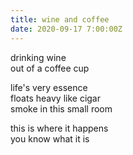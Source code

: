 ```yaml
---
title: wine and coffee
date: 2020-09-17 7:00:00Z
---
```


drinking wine  
out of a coffee cup  

life's very essence  
floats heavy like cigar   
smoke in this small room  

this is where it happens  
you know what it is  